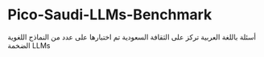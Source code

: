 # Pico-Saudi-LLMs-Benchmark
أسئلة باللغة العربية تركز على الثقافة السعودية تم اختبارها على عدد من النماذج اللغوية الضخمة LLMs
